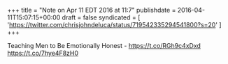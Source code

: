 +++
title = "Note on Apr 11 EDT 2016 at 11:7"
publishdate = 2016-04-11T15:07:15+00:00
draft = false
syndicated = [ 'https://twitter.com/chrisjohndeluca/status/719542335294541800?s=20' ]
+++

Teaching Men to Be Emotionally Honest - https://t.co/RGh9c4xDxd https://t.co/7hye4F8zH0
